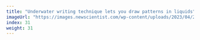 ```yaml
---
title: "Underwater writing technique lets you draw patterns in liquids"
imageUrl: "https://images.newscientist.com/wp-content/uploads/2023/04/26114413/SEI_152682261.jpg?width=600"
index: 31
weight: 31
---
```

